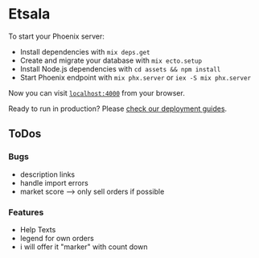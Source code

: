 # Etsala

To start your Phoenix server:

  * Install dependencies with `mix deps.get`
  * Create and migrate your database with `mix ecto.setup`
  * Install Node.js dependencies with `cd assets && npm install`
  * Start Phoenix endpoint with `mix phx.server` or `iex -S mix phx.server`

Now you can visit [`localhost:4000`](http://localhost:4000) from your browser.

Ready to run in production? Please [check our deployment guides](https://hexdocs.pm/phoenix/deployment.html).

## ToDos

### Bugs
* description links
* handle import errors
* market score --> only sell orders if possible

### Features
* Help Texts
* legend for own orders
* i will offer it "marker" with count down